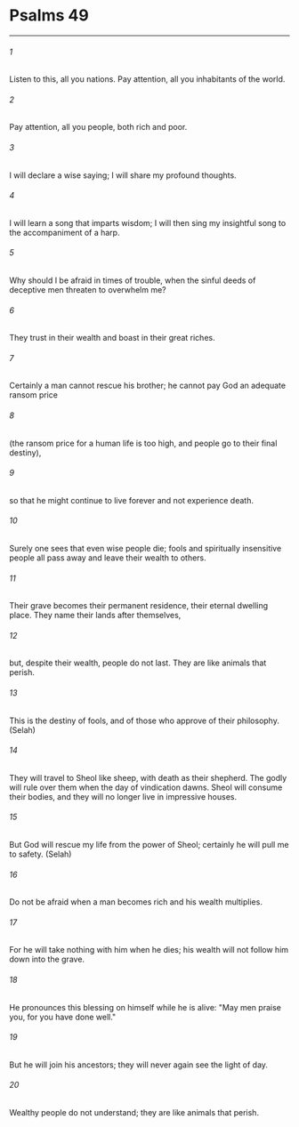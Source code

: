 # Psalms 49
***



###### 1 
Listen to this, all you nations. Pay attention, all you inhabitants of the world. 

###### 2 
Pay attention, all you people, both rich and poor. 

###### 3 
I will declare a wise saying; I will share my profound thoughts. 

###### 4 
I will learn a song that imparts wisdom; I will then sing my insightful song to the accompaniment of a harp. 

###### 5 
Why should I be afraid in times of trouble, when the sinful deeds of deceptive men threaten to overwhelm me? 

###### 6 
They trust in their wealth and boast in their great riches. 

###### 7 
Certainly a man cannot rescue his brother; he cannot pay God an adequate ransom price 

###### 8 
(the ransom price for a human life is too high, and people go to their final destiny), 

###### 9 
so that he might continue to live forever and not experience death. 

###### 10 
Surely one sees that even wise people die; fools and spiritually insensitive people all pass away and leave their wealth to others. 

###### 11 
Their grave becomes their permanent residence, their eternal dwelling place. They name their lands after themselves, 

###### 12 
but, despite their wealth, people do not last. They are like animals that perish. 

###### 13 
This is the destiny of fools, and of those who approve of their philosophy. (Selah) 

###### 14 
They will travel to Sheol like sheep, with death as their shepherd. The godly will rule over them when the day of vindication dawns. Sheol will consume their bodies, and they will no longer live in impressive houses. 

###### 15 
But God will rescue my life from the power of Sheol; certainly he will pull me to safety. (Selah) 

###### 16 
Do not be afraid when a man becomes rich and his wealth multiplies. 

###### 17 
For he will take nothing with him when he dies; his wealth will not follow him down into the grave. 

###### 18 
He pronounces this blessing on himself while he is alive: "May men praise you, for you have done well." 

###### 19 
But he will join his ancestors; they will never again see the light of day. 

###### 20 
Wealthy people do not understand; they are like animals that perish.
